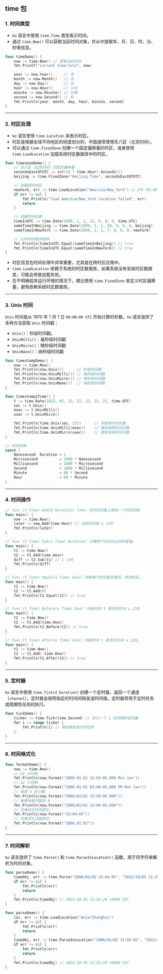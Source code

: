 ## time 包

### 1. 时间类型
- `Go` 语言中使用 `time.Time` 类型表示时间。
- 通过 `time.Now()` 可以获取当前时间对象，并从中提取年、月、日、时、分、秒等信息。
```go
func timeDemo() {
    now := time.Now() // 获取当前时间
    fmt.Printf("current time:%v\n", now)

    year := now.Year()     // 年
    month := now.Month()   // 月
    day := now.Day()       // 日
    hour := now.Hour()     // 小时
    minute := now.Minute() // 分钟
    second := now.Second() // 秒
    fmt.Println(year, month, day, hour, minute, second)
}
```
---
### 2. 时区处理
- `Go` 语言使用 `time.Location` 来表示时区。
- 时区是根据全球不同地区的经度划分的，中国通常使用东八区（北京时间）。
- 可以通过 `time.FixedZone` 创建一个固定偏移量的时区，或者使用 `time.LoadLocation` 加载系统时区数据库中的时区。
```go
func timezoneDemo() {
    // 东八区（北京时间）的固定偏移量
    secondsEastOfUTC := int((8 * time.Hour).Seconds())
    beijing := time.FixedZone("Beijing Time", secondsEastOfUTC)

    // 加载纽约时区
    newYork, err := time.LoadLocation("America/New_York") // UTC-05:00
    if err != nil {
        fmt.Println("load America/New_York location failed", err)
        return
    }

    // 创建时间对象
    timeInUTC := time.Date(2009, 1, 1, 12, 0, 0, 0, time.UTC)
    sameTimeInBeijing := time.Date(2009, 1, 1, 20, 0, 0, 0, beijing)
    sameTimeInNewYork := time.Date(2009, 1, 1, 7, 0, 0, 0, newYork)

    // 比较时间是否相同
    fmt.Println(timeInUTC.Equal(sameTimeInBeijing)) // true
    fmt.Println(timeInUTC.Equal(sameTimeInNewYork)) // true
}
```
- 时区信息在时间处理中非常重要，尤其是在跨时区应用中。
- `time.LoadLocation` 依赖于系统的时区数据库，如果系统没有安装时区数据库，可能会导致加载失败。
- 在不明确程序运行环境的情况下，建议使用 `time.FixedZone` 来定义时区偏移量，避免依赖系统时区数据库。
---

### 3. Unix 时间
`Unix` 时间是从 1970 年 1 月 1 日 `00:00:00 UTC` 开始计算的秒数。`Go` 语言提供了多种方法获取 `Unix` 时间戳：
- `Unix()`：秒级时间戳。
- `UnixMilli()`：毫秒级时间戳
- `UnixMicro()`：微秒级时间戳
- `UnixNano()`：纳秒级时间戳
```go
func timestampDemo() {
    now := time.Now()
    fmt.Println(now.Unix())      // 秒级时间戳
    fmt.Println(now.UnixMilli()) // 毫秒级时间戳
    fmt.Println(now.UnixMicro()) // 微秒级时间戳
    fmt.Println(now.UnixNano())  // 纳秒级时间戳
}

func timestamp2Time() {
    t := time.Date(2022, 02, 22, 22, 22, 22, 22, time.UTC)
    sec := t.Unix()
    msec := t.UnixMilli()
    usec := t.UnixMicro()

    fmt.Println(time.Unix(sec, 22))      // 秒级转时间对象
    fmt.Println(time.UnixMilli(msec))    // 毫秒级转时间对象
    fmt.Println(time.UnixMicro(usec))    // 微秒级转时间对象
}

// 时间间隔
const (
    Nanosecond  Duration = 1
    Microsecond          = 1000 * Nanosecond
    Millisecond          = 1000 * Microsecond
    Second               = 1000 * Millisecond
    Minute               = 60 * Second
    Hour                 = 60 * Minute
)
```
---
### 4. 时间操作
```go
// func (t Time) Add(d Duration) Time：在时间对象上增加一个时间间隔
func main() {
    now := time.Now()
    later := now.Add(time.Hour) // 当前时间加 1 小时
    fmt.Println(later)
}

// func (t Time) Sub(u Time) Duration：计算两个时间点之间的差值。
func main() {
    t1 := time.Now()
    t2 := t1.Add(time.Hour)
    diff := t2.Sub(t1) // 1 小时
    fmt.Println(diff)
}

// func (t Time) Equal(u Time) bool：判断两个时间是否相同，考虑时区。
func main() {
    t1 := time.Now()
    t2 := t1.Add(0)
    fmt.Println(t1.Equal(t2)) // true
}

// func (t Time) Before(u Time) bool：判断时间 t 是否在时间 u 之前
func main() {
    t1 := time.Now()
    t2 := t1.Add(time.Hour)
    fmt.Println(t1.Before(t2)) // true
}

// func (t Time) After(u Time) bool：判断时间 t 是否在时间 u 之后。
func main() {
    t1 := time.Now()
    t2 := t1.Add(-time.Hour)
    fmt.Println(t1.After(t2)) // true
}
```
---

### 5. 定时器
`Go` 语言中使用 `time.Tick(d Duration)` 创建一个定时器，返回一个通道（`channel`），定时器会按照指定的时间间隔发送时间值。定时器常用于定时任务或周期性任务的执行。
```go
func tickDemo() {
    ticker := time.Tick(time.Second) // 定义一个 1 秒间隔的定时器
    for i := range ticker {
        fmt.Println(i) // 每秒都会执行的任务
    }
}
```
---
### 6. 时间格式化
```go
func formatDemo() {
    now := time.Now()
    // 24 小时制
    fmt.Println(now.Format("2006-01-02 15:04:05.000 Mon Jan"))
    // 12 小时制
    fmt.Println(now.Format("2006-01-02 03:04:05.000 PM Mon Jan"))
    // 保留 3 位小数
    fmt.Println(now.Format("2006/01/02 15:04:05.000"))
    // 省略末尾可能的 0
    fmt.Println(now.Format("2006/01/02 15:04:05.999"))
    // 只格式化时间部分
    fmt.Println(now.Format("15:04:05"))
    // 只格式化日期部分
    fmt.Println(now.Format("2006.01.02"))
}
```
---
### 7. 时间解析
`Go` 语言提供了 `time.Parse()` 和 `time.ParseInLocation()` 函数，用于将字符串解析为时间对象。
```go
func parseDemo() {
    timeObj, err := time.Parse("2006/01/02 15:04:05", "2022/10/05 11:25:20")
    if err != nil {
        fmt.Println(err)
        return
    }
    fmt.Println(timeObj) // 2022-10-05 11:25:20 +0000 UTC
}
```
```go
func parseDemo() {
    loc, err := time.LoadLocation("Asia/Shanghai")
    if err != nil {
        fmt.Println(err)
        return
    }
    timeObj, err := time.ParseInLocation("2006/01/02 15:04:05", "2022/10/05 11:25:20", loc)
    if err != nil {
        fmt.Println(err)
        return
    }
    fmt.Println(timeObj) // 2022-10-05 11:25:20 +0800 CST
}
```
